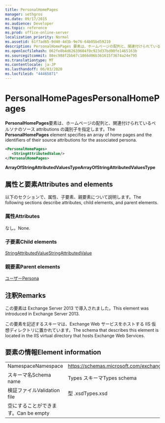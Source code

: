 ```yaml
---
title: PersonalHomePages
manager: sethgros
ms.date: 09/17/2015
ms.audience: Developer
ms.topic: reference
ms.prod: office-online-server
localization_priority: Normal
ms.assetid: 61f7ad65-9d40-4d3b-9e76-64b05bd59210
description: PersonalHomePages 要素は、ホームページの配列と、関連付けられているペルソナのソース attributions の識別子を指定します。
ms.openlocfilehash: 062fe0b4d62639604f0c923d37bd90fe1465163b
ms.sourcegitcommit: 88ec988f2bb67c1866d06b361615f3674a24e795
ms.translationtype: MT
ms.contentlocale: ja-JP
ms.lasthandoff: 06/03/2020
ms.locfileid: "44465871"
---
```

# <a name="personalhomepages"></a><span data-ttu-id="0f6b0-103">PersonalHomePages</span><span class="sxs-lookup"><span data-stu-id="0f6b0-103">PersonalHomePages</span></span>

<span data-ttu-id="0f6b0-104">**PersonalHomePages**要素は、ホームページの配列と、関連付けられているペルソナのソース attributions の識別子を指定します。</span><span class="sxs-lookup"><span data-stu-id="0f6b0-104">The **PersonalHomePages** element specifies an array of home pages and the identifiers of their source attributions for the associated persona.</span></span> 
  
```XML
<PersonalHomePages>
   <StringAttributedValue/>
</PersonalHomePages>
```

 <span data-ttu-id="0f6b0-105">**ArrayOfStringAttributedValuesType**</span><span class="sxs-lookup"><span data-stu-id="0f6b0-105">**ArrayOfStringAttributedValuesType**</span></span>
## <a name="attributes-and-elements"></a><span data-ttu-id="0f6b0-106">属性と要素</span><span class="sxs-lookup"><span data-stu-id="0f6b0-106">Attributes and elements</span></span>

<span data-ttu-id="0f6b0-107">以下のセクションで、属性、子要素、親要素について説明します。</span><span class="sxs-lookup"><span data-stu-id="0f6b0-107">The following sections describe attributes, child elements, and parent elements.</span></span>
  
### <a name="attributes"></a><span data-ttu-id="0f6b0-108">属性</span><span class="sxs-lookup"><span data-stu-id="0f6b0-108">Attributes</span></span>

<span data-ttu-id="0f6b0-109">なし。</span><span class="sxs-lookup"><span data-stu-id="0f6b0-109">None.</span></span>
  
### <a name="child-elements"></a><span data-ttu-id="0f6b0-110">子要素</span><span class="sxs-lookup"><span data-stu-id="0f6b0-110">Child elements</span></span>

[<span data-ttu-id="0f6b0-111">StringAttributedValue</span><span class="sxs-lookup"><span data-stu-id="0f6b0-111">StringAttributedValue</span></span>](stringattributedvalue.md)
  
### <a name="parent-elements"></a><span data-ttu-id="0f6b0-112">親要素</span><span class="sxs-lookup"><span data-stu-id="0f6b0-112">Parent elements</span></span>

[<span data-ttu-id="0f6b0-113">ユーザー</span><span class="sxs-lookup"><span data-stu-id="0f6b0-113">Persona</span></span>](persona.md)
  
## <a name="remarks"></a><span data-ttu-id="0f6b0-114">注釈</span><span class="sxs-lookup"><span data-stu-id="0f6b0-114">Remarks</span></span>

<span data-ttu-id="0f6b0-115">この要素は Exchange Server 2013 で導入されました。</span><span class="sxs-lookup"><span data-stu-id="0f6b0-115">This element was introduced in Exchange Server 2013.</span></span>
  
<span data-ttu-id="0f6b0-116">この要素を記述するスキーマは、Exchange Web サービスをホストする IIS 仮想ディレクトリに置かれています。</span><span class="sxs-lookup"><span data-stu-id="0f6b0-116">The schema that describes this element is located in the IIS virtual directory that hosts Exchange Web Services.</span></span>
  
## <a name="element-information"></a><span data-ttu-id="0f6b0-117">要素の情報</span><span class="sxs-lookup"><span data-stu-id="0f6b0-117">Element information</span></span>

|||
|:-----|:-----|
|<span data-ttu-id="0f6b0-118">Namespace</span><span class="sxs-lookup"><span data-stu-id="0f6b0-118">Namespace</span></span>  <br/> |https://schemas.microsoft.com/exchange/services/2006/types  <br/> |
|<span data-ttu-id="0f6b0-119">スキーマ名</span><span class="sxs-lookup"><span data-stu-id="0f6b0-119">Schema name</span></span>  <br/> |<span data-ttu-id="0f6b0-120">Types スキーマ</span><span class="sxs-lookup"><span data-stu-id="0f6b0-120">Types schema</span></span>  <br/> |
|<span data-ttu-id="0f6b0-121">検証ファイル</span><span class="sxs-lookup"><span data-stu-id="0f6b0-121">Validation file</span></span>  <br/> |<span data-ttu-id="0f6b0-122">型 .xsd</span><span class="sxs-lookup"><span data-stu-id="0f6b0-122">Types.xsd</span></span>  <br/> |
|<span data-ttu-id="0f6b0-123">空にすることができます。</span><span class="sxs-lookup"><span data-stu-id="0f6b0-123">Can be empty</span></span>  <br/> ||
   

